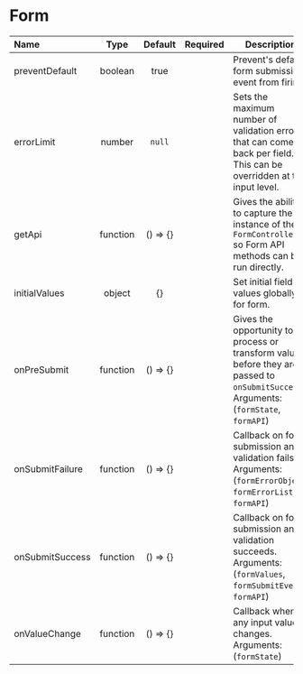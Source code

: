 # Form

<!-- STORY -->

| Name               | Type     | Default  | Required | Description                                                                                                                           |
|:-------------------|:--------:|:--------:|:--------:|---------------------------------------------------------------------------------------------------------------------------------------|
| preventDefault | boolean  | true    |          | Prevent's default form submission event from firing.                                                                                  |
| errorLimit         | number   | `null` |          | Sets the maximum number of validation errors that can come back per field. This can be overridden at the input level.                 |
| getApi             | function | () => {} |          | Gives the ability to capture the instance of the `FormController` so Form API methods can be run directly.                            |
| initialValues      | object   |     {}   |          | Set initial field values globally for form.                                                                                           |
| onPreSubmit        | function | () => {} |          | Gives the opportunity to process or transform values before they are passed to `onSubmitSuccess`. Arguments: (`formState`, `formAPI`) |
| onSubmitFailure    | function | () => {} |          | Callback on form submission and validation fails. Arguments: (`formErrorObject`, `formErrorList`, `formAPI`)                             |
| onSubmitSuccess    | function | () => {} |          | Callback on form submission and validation succeeds. Arguments: (`formValues`, `formSubmitEvent`, `formAPI`)                          |
| onValueChange      | function | () => {} |          | Callback when any input value changes. Arguments: (`formState`)                                                                       |

